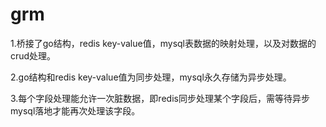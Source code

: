 # grm

1.桥接了go结构，redis key-value值，mysql表数据的映射处理，以及对数据的crud处理。

2.go结构和redis key-value值为同步处理，mysql永久存储为异步处理。

3.每个字段处理能允许一次脏数据，即redis同步处理某个字段后，需等待异步mysql落地才能再次处理该字段。

